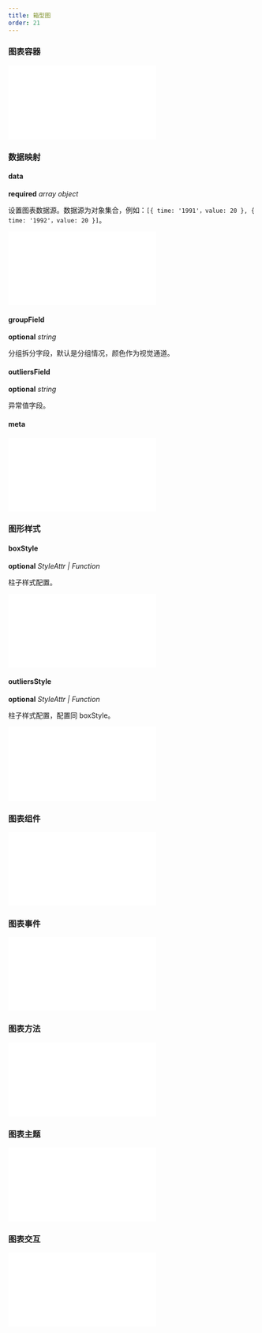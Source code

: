 ```yaml
---
title: 箱型图
order: 21
---
```


### 图表容器

<embed src="@/docs/common/chart-options.zh.md"></embed>

### 数据映射

#### data

<description>**required** _array object_</description>

设置图表数据源。数据源为对象集合，例如：`[{ time: '1991'，value: 20 }, { time: '1992'，value: 20 }]`。

<embed src="@/docs/common/xy-field.zh.md"></embed>

#### groupField

<description>**optional** _string_</description>

分组拆分字段，默认是分组情况，颜色作为视觉通道。

#### outliersField

<description>**optional** _string_</description>

异常值字段。

#### meta

<embed src="@/docs/common/meta.zh.md"></embed>

### 图形样式

#### boxStyle

<description>**optional** _StyleAttr | Function_</description>

柱子样式配置。

<embed src="@/docs/common/shape-style.zh.md"></embed>

#### outliersStyle

<description>**optional** _StyleAttr | Function_</description>

柱子样式配置，配置同 boxStyle。

<embed src="@/docs/common/color.zh.md"></embed>

### 图表组件

<embed src="@/docs/common/component.zh.md"></embed>

### 图表事件

<embed src="@/docs/common/events.zh.md"></embed>

### 图表方法

<embed src="@/docs/common/chart-methods.zh.md"></embed>

### 图表主题

<embed src="@/docs/common/theme.zh.md"></embed>

### 图表交互

<embed src="@/docs/common/interactions.zh.md"></embed>
